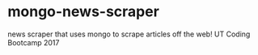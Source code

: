 # mongo-news-scraper
 news scraper that uses mongo to scrape articles off the web!
 UT Coding Bootcamp 2017
